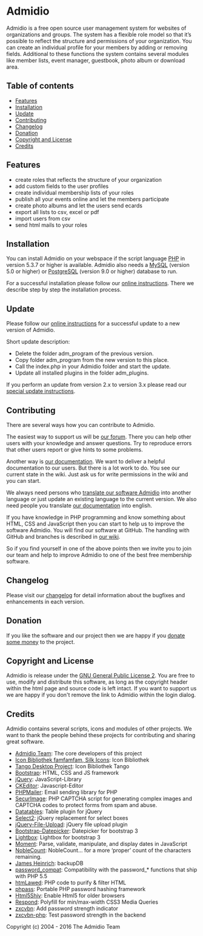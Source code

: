 # Admidio

Admidio is a free open source user management system for websites of
organizations and groups. The system has a flexible role model so that
it’s possible to reflect the structure and permissions of your organization.
You can create an individual profile for your members by adding or removing
fields. Additional to these functions the system contains several modules
like member lists, event manager, guestbook, photo album or download area.

## Table of contents

- [Features](#features)
- [Installation](#installation)
- [Update](#update)
- [Contributing](#contributing)
- [Changelog](#changelog)
- [Donation](#donation)
- [Copyright and License](#copyright-and-license)
- [Credits](#credits)

## Features

- create roles that reflects the structure of your organization
- add custom fields to the user profiles
- create individual membership lists of your roles
- publish all your events online and let the members participate
- create photo albums and let the users send ecards
- export all lists to csv, excel or pdf
- import users from csv
- send html mails to your roles

## Installation

You can install Admidio on your webspace if the script language [PHP](https://secure.php.net/) in version 5.3.7
or higher is available. Admidio also needs a [MySQL](https://www.mysql.com/) (version 5.0 or higher) or
[PostgreSQL](http://www.postgresql.org/) (version 9.0 or higher) database to run.

For a successful installation please follow our [online instructions](http://www.admidio.org/dokuwiki/doku.php?id=en:2.0:installation).
There we describe step by step the installation process.

## Update

Please follow our [online instructions](http://www.admidio.org/dokuwiki/doku.php?id=en:2.0:update) for a successful
update to a new version of Admidio.

Short update description:

- Delete the folder adm_program of the previous version.
- Copy folder adm_program from the new version to this place.
- Call the index.php in your Admidio folder and start the update.
- Update all installed plugins in the folder adm_plugins.

If you perform an update from version 2.x to version 3.x please read our [special update instructions](http://www.admidio.org/dokuwiki/doku.php?id=en:2.0:update_von_2.x_auf_3.x).

## Contributing

There are several ways how you can contribute to Admidio.

The easiest way to support us will be [our forum](http://forum.admidio.org). There you can help other
users with your knowledge and answer questions. Try to reproduce errors
that other users report or give hints to some problems.

Another way is [our documentation](http://admidio.org/dokuwiki/doku.php?id=en:2.0:index). We want to deliver a helpful documentation to
our users. But there is a lot work to do. You see our current state in the wiki.
Just ask us for write permissions in the wiki and you can start.

We always need persons who [translate our software Admidio](http://admidio.org/dokuwiki/doku.php?id=en:entwickler:uebersetzen) into another
language or just update an existing language to the current version.
We also need people you translate [our documentation](http://admidio.org/dokuwiki/doku.php?id=en:2.0:index) into english.

If you have knowledge in PHP programming and know something about HTML, CSS and
JavaScript then you can start to help us to improve the software Admidio.
You will find our software at GitHub. The handling with GitHub and branches
is described in [our wiki](http://admidio.org/dokuwiki/doku.php?id=en:entwickler:fehlerkorrekturen_in_mehreren_versionen).

So if you find yourself in one of the above points then we invite you
to join our team and help to improve Admidio to one of the best free
membership software.

## Changelog

Please visit our [changelog](http://admidio.org/index.php?page=changelog) for detail information about the bugfixes and enhancements in each version.

## Donation

If you like the software and our project then we are happy if you [donate
some money](http://www.admidio.org/index.php?page=donate) to the project.

## Copyright and License

Admidio is release under the [GNU General Public License 2](https://github.com/Admidio/admidio/blob/master/LICENSE.txt). You are
free to use, modify and distribute this software, as long as the copyright header
within the html page and source code is left intact. If you want to support
us we are happy if you don't remove the link to Admidio within the login
dialog.

## Credits

Admidio contains several scripts, icons and modules of other projects.
We want to thank the people behind these projects for contributing
and sharing great software.

- [Admidio Team](https://github.com/Admidio/admidio/graphs/contributors): The core developers of this project
- [Icon Bibliothek famfamfam, Silk Icons](http://www.famfamfam.com/): Icon Bibliothek
- [Tango Desktop Project](http://tango.freedesktop.org/): Icon Bibliothek Tango
- [Bootstrap](https://getbootstrap.com/): HTML, CSS and JS framework
- [jQuery](https://jquery.com/): JavaScript-Library
- [CKEditor](http://ckeditor.com/): Javascript-Editor
- [PHPMailer](https://github.com/PHPMailer/PHPMailer): Email sending library for PHP
- [SecurImage](https://www.phpcaptcha.org/): PHP CAPTCHA script for generating complex images and CAPTCHA codes to protect forms from spam and abuse.
- [Datatables](https://www.datatables.net/): Table plugin for jQuery
- [Select2](https://select2.github.io/): jQuery replacement for select boxes
- [jQuery-File-Upload](https://blueimp.github.io/jQuery-File-Upload/): jQuery file upload plugin
- [Bootstrap-Datepicker](https://github.com/eternicode/bootstrap-datepicker): Datepicker for bootstrap 3
- [Lightbox](https://ashleydw.github.io/lightbox/): Lightbox for bootstrap 3
- [Moment](http://momentjs.com/): Parse, validate, manipulate, and display dates in JavaScript
- [NobleCount](http://tpgblog.com/NobleCount/): NobleCount… for a more ‘proper’ count of the characters remaining.
- [James Heinrich](http://www.silisoftware.com/): backupDB
- [password_compat](https://github.com/ircmaxell/password_compat/): Compatibility with the password_* functions that ship with PHP 5.5
- [htmLawed](http://www.bioinformatics.org/phplabware/internal_utilities/htmLawed/): PHP code to purify & filter HTML
- [phpass](http://www.openwall.com/phpass/): Portable PHP password hashing framework
- [Html5Shiv](https://github.com/aFarkas/html5shiv): Enable Html5 for older browsers
- [Respond](https://github.com/scottjehl/Respond): Polyfill for min/max-width CSS3 Media Queries
- [zxcvbn](https://github.com/dropbox/zxcvbn): Add password strength indicator
- [zxcvbn-php](https://github.com/bjeavons/zxcvbn-php): Test password strength in the backend

Copyright (c) 2004 - 2016 The Admidio Team
